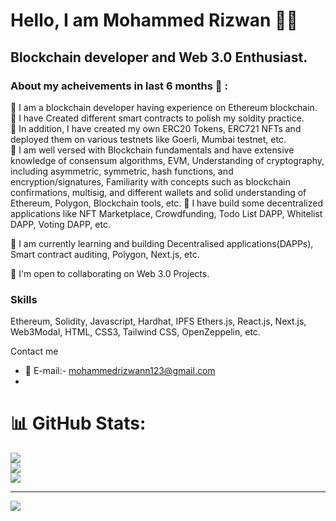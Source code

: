 Hello, I am Mohammed Rizwan :raising_hand_man:
================================

Blockchain developer and Web 3.0 Enthusiast.
--------------------

### About my acheivements in last 6 months :dart: :

:pushpin: I am a blockchain developer having experience on Ethereum blockchain.                                                                                         
:pushpin: I have Created different smart contracts to polish my soldity practice.                                                                                       
:pushpin: In addition, I have created my own ERC20 Tokens, ERC721 NFTs and deployed them on various testnets like Goerli, Mumbai testnet, etc.                         
:pushpin: I am well versed with Blockchain fundamentals and have extensive knowledge of consensum algorithms, EVM, Understanding of cryptography, including asymmetric, symmetric, hash functions, and encryption/signatures, Familiarity with concepts such as blockchain confirmations, multisig, and different wallets and solid understanding of Ethereum, Polygon, Blockchain tools, etc.                                                                                                             :pushpin: I have build some decentralized applications like NFT Marketplace, Crowdfunding, Todo List DAPP, Whitelist DAPP, Voting DAPP, etc. 

🧠 I am currently learning and building Decentralised applications(DAPPs), Smart contract auditing, Polygon, Next.js, etc.

🤝  I'm open to collaborating on Web 3.0 Projects.

### Skills

Ethereum, Solidity, Javascript, Hardhat, IPFS Ethers.js, React.js, Next.js, Web3Modal, HTML, CSS3, Tailwind CSS, OpenZeppelin, etc. 

Contact me

* :incoming_envelope: E-mail:- [mohammedrizwann123@gmail.com](mailto:mohammedrizwann123@gmail.com)
* 




# 📊 GitHub Stats:
![](https://github-readme-stats.vercel.app/api?username=mohammedrizwann123&theme=dark&hide_border=false&include_all_commits=false&count_private=false)<br/>
![](https://github-readme-streak-stats.herokuapp.com/?user=mohammedrizwann123&theme=dark&hide_border=false)<br/>
![](https://github-readme-stats.vercel.app/api/top-langs/?username=mohammedrizwann123&theme=dark&hide_border=false&include_all_commits=false&count_private=false&layout=compact)

---
[![](https://visitcount.itsvg.in/api?id=mohammedrizwann123&icon=6&color=0)](https://visitcount.itsvg.in)

<!-- Proudly created with GPRM ( https://gprm.itsvg.in ) -->
